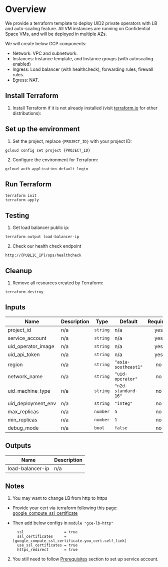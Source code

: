 # Overview

We provide a terraform template to deploy UID2 private operators with LB and auto-scaling feature. All VM instances are
running on Confidential Space VMs, and will be deployed in multiple AZs.

We will create below GCP components:

- Network: VPC and subnetwork.
- Instances: Instance template, and Instance groups (with autoscaling enabled)
- Ingress: Load balancer (with healthcheck), forwarding rules, firewall rules.
- Egress: NAT.

## Install Terraform

1. Install Terraform if it is not already installed (visit [terraform.io](https://terraform.io) for other
   distributions):

## Set up the environment

1. Set the project, replace `{PROJECT_ID}` with your project ID:

```
gcloud config set project {PROJECT_ID}
```

2. Configure the environment for Terraform:

```
gcloud auth application-default login
```

## Run Terraform

```
terraform init
terraform apply
```

## Testing

1. Get load balancer public ip:

```
terraform output load-balancer-ip
```

2. Check our health check endpoint

```
http://{PUBLIC_IP}/ops/healthcheck
```

## Cleanup

1. Remove all resources created by Terraform:

```
terraform destroy
```

## Inputs

| Name               | Description | Type     | Default             | Required |
|--------------------|-------------|----------|---------------------|:--------:|
| project_id         | n/a         | `string` | n/a                 |   yes    |
| service_account    | n/a         | `string` | n/a                 |   yes    |
| uid_operator_image | n/a         | `string` | n/a                 |   yes    |
| uid_api_token      | n/a         | `string` | n/a                 |   yes    |
| region             | n/a         | `string` | `"asia-southeast1"` |    no    |
| network_name       | n/a         | `string` | `"uid-operator"`    |    no    |
| uid_machine_type   | n/a         | `string` | `"n2d-standard-16"` |    no    |
| uid_deployment_env | n/a         | `string` | `"integ"`           |    no    |
| max_replicas       | n/a         | `number` | `5`                 |    no    |
| min_replicas       | n/a         | `number` | `1`                 |    no    |
| debug_mode         | n/a         | `bool`   | `false`             |    no    |

## Outputs

| Name             | Description |
|------------------|-------------|
| load-balancer-ip | n/a         |

## Notes

1. You may want to change LB from http to https

- Provide your cert via terraform following this page:
  [google_compute_ssl_certificate](https://registry.terraform.io/providers/hashicorp/google/latest/docs/resources/compute_ssl_certificate.html)

- Then add below configs in `module "gce-lb-http"`

  ```
    ssl                  = true
    ssl_certificates     = [google_compute_ssl_certificate.you_cert.self_link]
    use_ssl_certificates = true
    https_redirect       = true
  ```

2. You still need to
   follow [Prerequisites](https://github.com/IABTechLab/uid2-operator/tree/master/scripts/gcp-oidc#prerequisites)
   section to set up service account.

